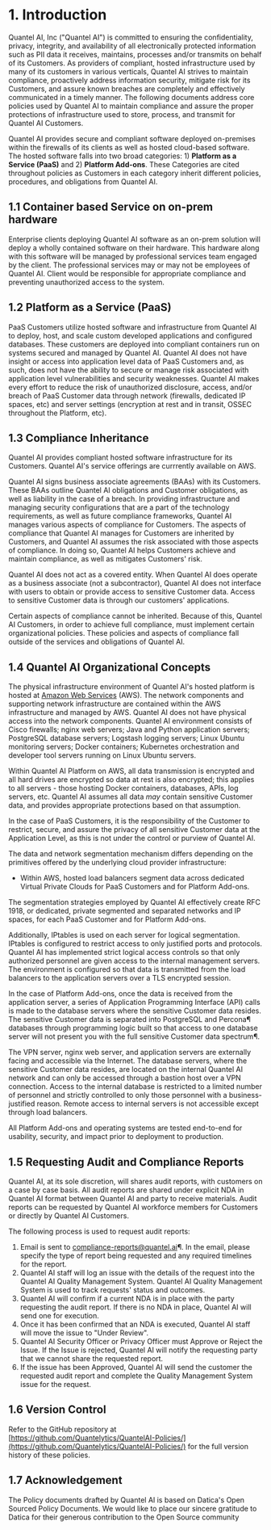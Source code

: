 # 1. Introduction

Quantel AI, Inc ("Quantel AI") is committed to ensuring the confidentiality, privacy, integrity, and availability of all electronically protected information such as PII data it receives, maintains, processes and/or transmits on behalf of its Customers. As providers of compliant, hosted infrastructure used by many of its customers in various verticals, Quantel AI strives to maintain compliance, proactively address information security, mitigate risk for its Customers, and assure known breaches are completely and effectively communicated in a timely manner. The following documents address core policies used by Quantel AI to maintain compliance and assure the proper protections of infrastructure used to store, process, and transmit for Quantel AI Customers.

Quantel AI provides secure and compliant software deployed on-premises within the firewalls of its clients as well as hosted cloud-based software. The hosted software falls into two broad categories: 1) **Platform as a Service (PaaS)** and 2) **Platform Add-ons**. These Categories are cited throughout policies as Customers in each category inherit different policies, procedures, and obligations from Quantel AI.

## 1.1 Container based Service on on-prem hardware
Enterprise clients deploying Quantel AI software as an on-prem solution will deploy a wholly contained software on their hardware. This hardware along with this software will be managed by professional services team engaged by the client. The professional services may or may not be employees of Quantel AI. Client would be responsible for appropriate compliance and preventing unauthorized access to the system.


## 1.2 Platform as a Service (PaaS)

PaaS Customers utilize hosted software and infrastructure from Quantel AI to deploy, host, and scale custom developed applications and configured databases. These customers are deployed into compliant containers run on systems secured and managed by Quantel AI. Quantel AI does not have insight or access into application level data of PaaS Customers and, as such, does not have the ability to secure or manage risk associated with application level vulnerabilities and security weaknesses. Quantel AI makes every effort to reduce the risk of unauthorized disclosure, access, and/or breach of PaaS Customer data through network (firewalls, dedicated IP spaces, etc) and server settings (encryption at rest and in transit, OSSEC throughout the Platform, etc).

## 1.3 Compliance Inheritance

Quantel AI provides compliant hosted software infrastructure for its Customers. Quantel AI's service offerings are currrently available on AWS.

Quantel AI signs business associate agreements (BAAs) with its Customers. These BAAs outline Quantel AI obligations and Customer obligations, as well as liability in the case of a breach. In providing infrastructure and managing security configurations that are a part of the technology requirements, as well as future compliance frameworks, Quantel AI manages various aspects of compliance for Customers. The aspects of compliance that Quantel AI manages for Customers are inherited by Customers, and Quantel AI assumes the risk associated with those aspects of compliance. In doing so, Quantel AI helps Customers achieve and maintain compliance, as well as mitigates Customers' risk.

Quantel AI does not act as a covered entity. When Quantel AI does operate as a business associate (not a subcontractor), Quantel AI does not interface with users to obtain or provide access to sensitive Customer data. Access to sensitive Customer data is through our customers' applications.

Certain aspects of compliance cannot be inherited. Because of this, Quantel AI Customers, in order to achieve full compliance, must implement certain organizational policies. These policies and aspects of compliance fall outside of the services and obligations of Quantel AI.


## 1.4 Quantel AI Organizational Concepts

The physical infrastructure environment of Quantel AI's hosted platform is hosted at [Amazon Web Services](https://aws.amazon.com/) (AWS). The network components and supporting network infrastructure are contained within the AWS infrastructure and managed by AWS. Quantel AI does not have physical access into the network components. Quantel AI environment consists of Cisco firewalls; nginx web servers; Java and Python application servers; PostgreSQL database servers; Logstash logging servers; Linux Ubuntu monitoring servers; Docker containers; Kubernetes orchestration and developer tool servers running on Linux Ubuntu servers.

Within Quantel AI Platform on AWS, all data transmission is encrypted and all hard drives are encrypted so data at rest is also encrypted; this applies to all servers - those hosting Docker containers, databases, APIs, log servers, etc. Quantel AI assumes all data *may* contain sensitive Customer data, and provides appropriate protections based on that assumption.

In the case of PaaS Customers, it is the responsibility of the Customer to restrict, secure, and assure the privacy of all sensitive Customer data at the Application Level, as this is not under the control or purview of Quantel AI.

The data and network segmentation mechanism differs depending on the primitives offered by the underlying cloud provider infrastructure:

* Within AWS, hosted load balancers segment data across dedicated Virtual Private Clouds for PaaS Customers and for Platform Add-ons.

The segmentation strategies employed by Quantel AI effectively create RFC 1918, or dedicated, private segmented and separated networks and IP spaces, for each PaaS Customer and for Platform Add-ons.

Additionally, IPtables is used on each server for logical segmentation. IPtables is configured to restrict access to only justified ports and protocols. Quantel AI has implemented strict logical access controls so that only authorized personnel are given access to the internal management servers. The environment is configured so that data is transmitted from the load balancers to the application servers over a TLS encrypted session.

In the case of Platform Add-ons, once the data is received from the application server, a series of Application Programming Interface (API) calls is made to the database servers where the sensitive Customer data resides. The sensitive Customer data is separated into PostgreSQL and Percona¶ databases through programming logic built so that access to one database server will not present you with the full sensitive Customer data spectrum¶.

The VPN server, nginx web server, and application servers are externally facing and accessible via the Internet. The database servers, where the sensitive Customer data resides, are located on the internal Quantel AI network and can only be accessed through a bastion host over a VPN connection. Access to the internal database is restricted to a limited number of personnel and strictly controlled to only those personnel with a business-justified reason. Remote access to internal servers is not accessible except through load balancers.

All Platform Add-ons and operating systems are tested end-to-end for usability, security, and impact prior to deployment to production.

## 1.5 Requesting Audit and Compliance Reports

Quantel AI, at its sole discretion, will shares audit reports, with customers on a case by case basis. All audit reports are shared under explicit NDA in Quantel AI format between Quantel AI and party to receive materials. Audit reports can be requested by Quantel AI workforce members for Customers or directly by Quantel AI Customers.

The following process is used to request audit reports:

1. Email is sent to compliance-reports@quantel.ai¶. In the email, please specify the type of report being requested and any required timelines for the report.
2. Quantel AI staff will log an issue with the details of the request into the Quantel AI Quality Management System. Quantel AI Quality Management System is used to track requests' status and outcomes.
3. Quantel AI will confirm if a current NDA is in place with the party requesting the audit report. If there is no NDA in place, Quantel AI will send one for execution.
4. Once it has been confirmed that an NDA is executed, Quantel AI staff will move the issue to "Under Review".
5. Quantel AI Security Officer or Privacy Officer must Approve or Reject the Issue. If the Issue is rejected, Quantel AI will notify the requesting party that we cannot share the requested report.
6. If the issue has been Approved, Quantel AI will send the customer the requested audit report and complete the Quality Management System issue for the request.

## 1.6 Version Control

Refer to the GitHub repository at [https://github.com/Quantelytics/QuantelAI-Policies/](https://github.com/Quantelytics/QuantelAI-Policies/) for the full version history of these policies.

## 1.7 Acknowledgement 

The Policy documents drafted by Quantel AI is based on Datica's Open Sourced Policy Documents. We would like to place our sincere gratitude to Datica for their generous contribution to the Open Source community 
